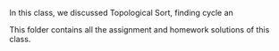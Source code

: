 In this class, we discussed Topological Sort, finding cycle an 

This folder contains all the assignment and homework solutions of this class.
